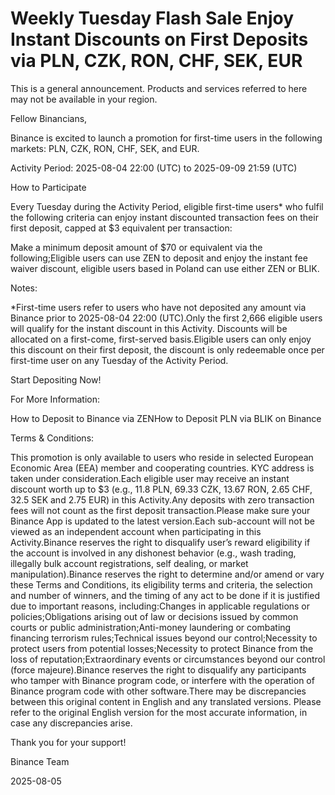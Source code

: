 # Weekly Tuesday Flash Sale Enjoy Instant Discounts on First Deposits via PLN, CZK, RON, CHF, SEK, EUR

This is a general announcement. Products and services referred to here may not be available in your region.

Fellow Binancians, 

Binance is excited to launch a promotion for first-time users in the following markets: PLN, CZK, RON, CHF, SEK, and EUR. 

Activity Period: 2025-08-04 22:00 (UTC) to 2025-09-09 21:59 (UTC)

How to Participate

Every Tuesday during the Activity Period, eligible first-time users* who fulfil the following criteria can enjoy instant discounted transaction fees on their first deposit, capped at $3 equivalent per transaction:

Make a minimum deposit amount of $70 or equivalent via the following;Eligible users can use ZEN to deposit and enjoy the instant fee waiver discount, eligible users based in Poland can use either ZEN or BLIK. 

Notes:

*First-time users refer to users who have not deposited any amount via Binance prior to 2025-08-04 22:00 (UTC).Only the first 2,666 eligible users will qualify for the instant discount in this Activity. Discounts will be allocated on a first-come, first-served basis.Eligible users can only enjoy this discount on their first deposit, the discount is only redeemable once per first-time user on any Tuesday of the Activity Period.

Start Depositing Now!

For More Information:

How to Deposit to Binance via ZENHow to Deposit PLN via BLIK on Binance

  Terms & Conditions:

This promotion is only available to users who reside in selected European Economic Area (EEA) member and cooperating countries. KYC address is taken under consideration.Each eligible user may receive an instant discount worth up to $3 (e.g., 11.8 PLN, 69.33 CZK, 13.67 RON, 2.65 CHF, 32.5 SEK and 2.75 EUR) in this Activity.Any deposits with zero transaction fees will not count as the first deposit transaction.Please make sure your Binance App is updated to the latest version.Each sub-account will not be viewed as an independent account when participating in this Activity.Binance reserves the right to disqualify user’s reward eligibility if the account is involved in any dishonest behavior (e.g., wash trading, illegally bulk account registrations, self dealing, or market manipulation).Binance reserves the right to determine and/or amend or vary these Terms and Conditions, its eligibility terms and criteria, the selection and number of winners, and the timing of any act to be done if it is justified due to important reasons, including:Changes in applicable regulations or policies;Obligations arising out of law or decisions issued by common courts or public administration;Anti-money laundering or combating financing terrorism rules;Technical issues beyond our control;Necessity to protect users from potential losses;Necessity to protect Binance from the loss of reputation;Extraordinary events or circumstances beyond our control (force majeure).Binance reserves the right to disqualify any participants who tamper with Binance program code, or interfere with the operation of Binance program code with other software.There may be discrepancies between this original content in English and any translated versions. Please refer to the original English version for the most accurate information, in case any discrepancies arise.

Thank you for your support!

Binance Team

2025-08-05